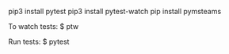 

pip3 install pytest
pip3 install pytest-watch
pip install pymsteams

To watch tests:
$ ptw

Run tests:
$ pytest